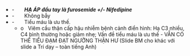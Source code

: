 - -       **_HẠ ÁP đầu tay là furosemide +/- Nifedipine_**
- -       Không bẫy
- -       Tiểu máu là ưu thế.
	- o   Viêm cầu thận cấp hậu nhiễm bệnh cảnh điển hình: Hạ C3 nhiều, C4 bình thường hoặc giảm nhẹ; Vấn đề tiểu máu là ưu thế - VẪN CÓ THỂ TIỂU ĐẠM ĐẠT NGƯỠNG THẬN HƯ
(Slide BM cho khác với slide a Trí dạy – toàn tiếng Anh)